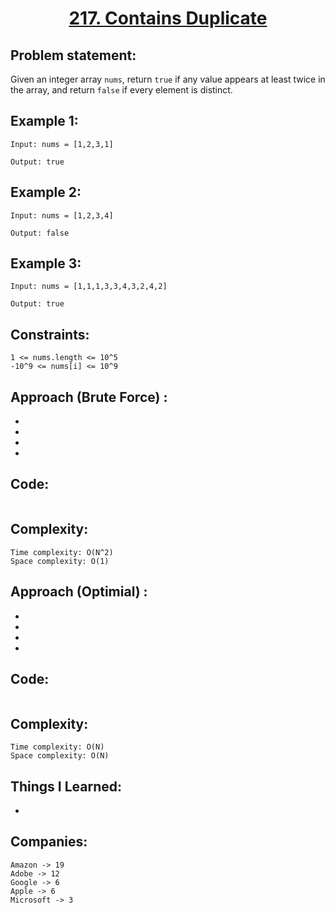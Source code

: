 <h1 align="center"><a href="https://leetcode.com/problems/contains-duplicate/description/" target="_blank">217. Contains Duplicate</a></h1>

## Problem statement:
Given an integer array `nums`, return `true` if any value appears at least twice in the array, and return `false` if every element is distinct.

## Example 1:

```
Input: nums = [1,2,3,1]

Output: true
```

## Example 2:

```
Input: nums = [1,2,3,4]

Output: false
```


## Example 3:

```
Input: nums = [1,1,1,3,3,4,3,2,4,2]

Output: true
```


## Constraints:

```
1 <= nums.length <= 10^5
-10^9 <= nums[i] <= 10^9
```


 

## Approach (Brute Force) : 

- 
  
- 
  
-
  
- 



## Code: 

```java

```



## Complexity:

```
Time complexity: O(N^2)
Space complexity: O(1)
```







## Approach (Optimial) : 

- 
  
- 
  
-
  
- 



## Code: 

```java

```







## Complexity:

```
Time complexity: O(N)
Space complexity: O(N)
```



















## Things I Learned:

- 
  


## Companies:

```
Amazon -> 19
Adobe -> 12
Google -> 6
Apple -> 6
Microsoft -> 3
```





